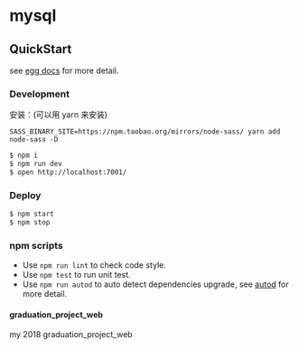 # mysql

## QuickStart

<!-- add docs here for user -->

see [egg docs][egg] for more detail.

### Development

安装：(可以用 yarn 来安装)

`SASS_BINARY_SITE=https://npm.taobao.org/mirrors/node-sass/ yarn add node-sass -D`

```bash
$ npm i
$ npm run dev
$ open http://localhost:7001/
```

### Deploy

```bash
$ npm start
$ npm stop
```

### npm scripts

* Use `npm run lint` to check code style.
* Use `npm test` to run unit test.
* Use `npm run autod` to auto detect dependencies upgrade, see [autod](https://www.npmjs.com/package/autod) for more detail.

[egg]: https://eggjs.org


#### graduation_project_web
my 2018 graduation_project_web
